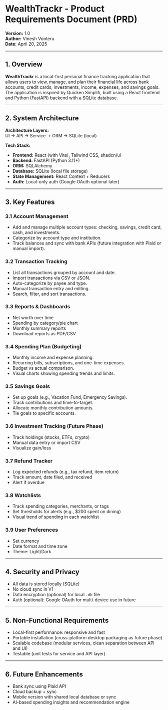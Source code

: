 # WealthTrackr - Product Requirements Document (PRD)

**Version:** 1.0  
**Author:** Vinesh Vonteru  
**Date:** April 20, 2025

---

## 1. Overview

**WealthTrackr** is a local-first personal finance tracking application that allows users to view, manage, and plan their financial life across bank accounts, credit cards, investments, income, expenses, and savings goals. The application is inspired by Quicken Simplifi, built using a React frontend and Python (FastAPI) backend with a SQLite database.

---

## 2. System Architecture

**Architecture Layers:**  
UI → API → Service → ORM → SQLite (local)

**Tech Stack:**
- **Frontend:** React (with Vite), Tailwind CSS, shadcn/ui
- **Backend:** FastAPI (Python 3.11+)
- **ORM:** SQLAlchemy
- **Database:** SQLite (local file storage)
- **State Management:** React Context + Reducers
- **Auth:** Local-only auth (Google OAuth optional later)

---

## 3. Key Features

### 3.1 Account Management
- Add and manage multiple account types: checking, savings, credit card, cash, and investments.
- Categorize by account type and institution.
- Track balances and sync with bank APIs (future integration with Plaid or manual import).

### 3.2 Transaction Tracking
- List all transactions grouped by account and date.
- Import transactions via CSV or JSON.
- Auto-categorize by payee and type.
- Manual transaction entry and editing.
- Search, filter, and sort transactions.

### 3.3 Reports & Dashboards
- Net worth over time
- Spending by category/pie chart
- Monthly summary reports
- Download reports as PDF/CSV

### 3.4 Spending Plan (Budgeting)
- Monthly income and expense planning.
- Recurring bills, subscriptions, and one-time expenses.
- Budget vs actual comparison.
- Visual charts showing spending trends and limits.

### 3.5 Savings Goals
- Set up goals (e.g., Vacation Fund, Emergency Savings).
- Track contributions and time-to-target.
- Allocate monthly contribution amounts.
- Tie goals to specific accounts.

### 3.6 Investment Tracking (Future Phase)
- Track holdings (stocks, ETFs, crypto)
- Manual data entry or import CSV
- Visualize gain/loss

### 3.7 Refund Tracker
- Log expected refunds (e.g., tax refund, item return)
- Track amount, date filed, and received
- Alert if overdue

### 3.8 Watchlists
- Track spending categories, merchants, or tags
- Set thresholds for alerts (e.g., $200 spent on dining)
- Visual trend of spending in each watchlist

### 3.9 User Preferences
- Set currency
- Date format and time zone
- Theme: Light/Dark

---

## 4. Security and Privacy
- All data is stored locally (SQLite)
- No cloud sync in V1
- Data encryption (optional) for local `.db` file
- Auth (optional): Google OAuth for multi-device use in future

---

## 5. Non-Functional Requirements
- Local-first performance: responsive and fast
- Portable installation (cross-platform desktop packaging as future phase)
- Scalable codebase (modular services, clean separation between API and UI)
- Testable (unit tests for service and API layer)

---

## 6. Future Enhancements
- Bank sync using Plaid API
- Cloud backup + sync
- Mobile version with shared local database or sync
- AI-based spending insights and recommendation engine
